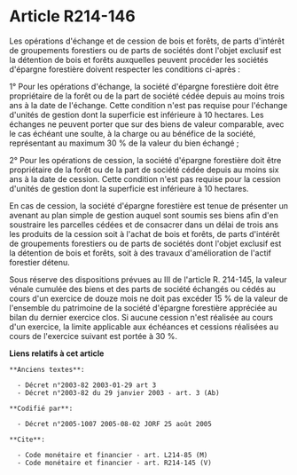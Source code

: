 # Article R214-146

Les opérations d'échange et de cession de bois et forêts, de parts d'intérêt de groupements forestiers ou de parts de
sociétés dont l'objet exclusif est la détention de bois et forêts auxquelles peuvent procéder les sociétés d'épargne
forestière doivent respecter les conditions ci-après :

1° Pour les opérations d'échange, la société d'épargne forestière doit être propriétaire de la forêt ou de la part de société
cédée depuis au moins trois ans à la date de l'échange. Cette condition n'est pas requise pour l'échange d'unités de gestion
dont la superficie est inférieure à 10 hectares. Les échanges ne peuvent porter que sur des biens de valeur comparable, avec
le cas échéant une soulte, à la charge ou au bénéfice de la société, représentant au maximum 30 % de la valeur du bien
échangé ;

2° Pour les opérations de cession, la société d'épargne forestière doit être propriétaire de la forêt ou de la part de
société cédée depuis au moins six ans à la date de cession. Cette condition n'est pas requise pour la cession d'unités de
gestion dont la superficie est inférieure à 10 hectares.

En cas de cession, la société d'épargne forestière est tenue de présenter un avenant au plan simple de gestion auquel sont
soumis ses biens afin d'en soustraire les parcelles cédées et de consacrer dans un délai de trois ans les produits de la
cession soit à l'achat de bois et forêts, de parts d'intérêt de groupements forestiers ou de parts de sociétés dont l'objet
exclusif est la détention de bois et forêts, soit à des travaux d'amélioration de l'actif forestier détenu.

Sous réserve des dispositions prévues au III de l'article R. 214-145, la valeur vénale cumulée des biens et des parts de
société échangés ou cédés au cours d'un exercice de douze mois ne doit pas excéder 15 % de la valeur de l'ensemble du
patrimoine de la société d'épargne forestière appréciée au bilan du dernier exercice clos. Si aucune cession n'est réalisée
au cours d'un exercice, la limite applicable aux échéances et cessions réalisées au cours de l'exercice suivant est portée à
30 %.

**Liens relatifs à cet article**

	**Anciens textes**:

	  - Décret n°2003-82 2003-01-29 art 3
	  - Décret n°2003-82 du 29 janvier 2003 - art. 3 (Ab)

	**Codifié par**:

	  - Décret n°2005-1007 2005-08-02 JORF 25 août 2005

	**Cite**:

	  - Code monétaire et financier - art. L214-85 (M)
	  - Code monétaire et financier - art. R214-145 (V)
